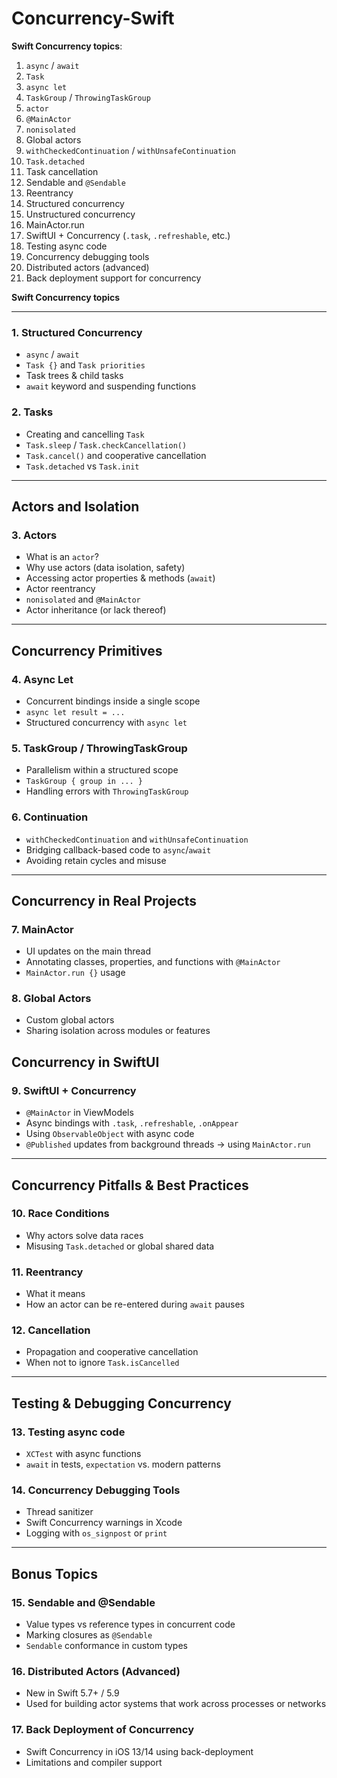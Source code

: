 # Concurrency-Swift

**Swift Concurrency topics**:

1. `async` / `await`
2. `Task`
3. `async let`
4. `TaskGroup` / `ThrowingTaskGroup`
5. `actor`
6. `@MainActor`
7. `nonisolated`
8. Global actors
9. `withCheckedContinuation` / `withUnsafeContinuation`
10. `Task.detached`
11. Task cancellation
12. Sendable and `@Sendable`
13. Reentrancy
14. Structured concurrency
15. Unstructured concurrency
16. MainActor.run
17. SwiftUI + Concurrency (`.task`, `.refreshable`, etc.)
18. Testing async code
19. Concurrency debugging tools
20. Distributed actors (advanced)
21. Back deployment support for concurrency


**Swift Concurrency topics**

---

### 1. **Structured Concurrency**

* `async` / `await`
* `Task {}` and `Task priorities`
* Task trees & child tasks
* `await` keyword and suspending functions

### 2. **Tasks**

* Creating and cancelling `Task`
* `Task.sleep` / `Task.checkCancellation()`
* `Task.cancel()` and cooperative cancellation
* `Task.detached` vs `Task.init`

---

## **Actors and Isolation**

### 3. **Actors**

* What is an `actor`?
* Why use actors (data isolation, safety)
* Accessing actor properties & methods (`await`)
* Actor reentrancy
* `nonisolated` and `@MainActor`
* Actor inheritance (or lack thereof)

---

##  **Concurrency Primitives**

### 4. **Async Let**

* Concurrent bindings inside a single scope
* `async let result = ...`
* Structured concurrency with `async let`

### 5. **TaskGroup / ThrowingTaskGroup**

* Parallelism within a structured scope
* `TaskGroup { group in ... }`
* Handling errors with `ThrowingTaskGroup`

### 6. **Continuation**

* `withCheckedContinuation` and `withUnsafeContinuation`
* Bridging callback-based code to `async`/`await`
* Avoiding retain cycles and misuse

---

## **Concurrency in Real Projects**

### 7. **MainActor**

* UI updates on the main thread
* Annotating classes, properties, and functions with `@MainActor`
* `MainActor.run {}` usage

### 8. **Global Actors**

* Custom global actors
* Sharing isolation across modules or features


##  **Concurrency in SwiftUI**

### 9. **SwiftUI + Concurrency**

* `@MainActor` in ViewModels
* Async bindings with `.task`, `.refreshable`, `.onAppear`
* Using `ObservableObject` with async code
* `@Published` updates from background threads → using `MainActor.run`

---

##  **Concurrency Pitfalls & Best Practices**

### 10. **Race Conditions**

* Why actors solve data races
* Misusing `Task.detached` or global shared data

### 11. **Reentrancy**

* What it means
* How an actor can be re-entered during `await` pauses

### 12. **Cancellation**

* Propagation and cooperative cancellation
* When not to ignore `Task.isCancelled`

---

##  **Testing & Debugging Concurrency**

### 13. **Testing async code**

* `XCTest` with async functions
* `await` in tests, `expectation` vs. modern patterns

### 14. **Concurrency Debugging Tools**

* Thread sanitizer
* Swift Concurrency warnings in Xcode
* Logging with `os_signpost` or `print`

---

## Bonus Topics

### 15. **Sendable and @Sendable**

* Value types vs reference types in concurrent code
* Marking closures as `@Sendable`
* `Sendable` conformance in custom types

### 16. **Distributed Actors (Advanced)**

* New in Swift 5.7+ / 5.9
* Used for building actor systems that work across processes or networks

### 17. **Back Deployment of Concurrency**

* Swift Concurrency in iOS 13/14 using back-deployment
* Limitations and compiler support

 
